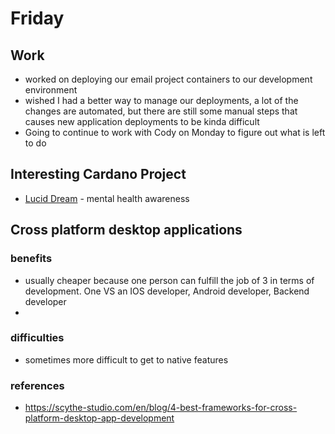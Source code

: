 # Friday
## Work
- worked on deploying our email project containers to our development environment
- wished I had a better way to manage our deployments, a lot of the changes are automated, but there are still some manual steps that causes new application deployments to be kinda difficult
- Going to continue to work with Cody on Monday to figure out what is left to do

## Interesting Cardano Project
- [Lucid Dream](https://www.cardanocube.io/projects/lucid-dream) - mental health awareness

## Cross platform desktop applications
### benefits
- usually cheaper because one person can fulfill the job of 3 in terms of development.  One VS an IOS developer, Android developer, Backend developer
- 

### difficulties
- sometimes more difficult to get to native features
### references
- https://scythe-studio.com/en/blog/4-best-frameworks-for-cross-platform-desktop-app-development